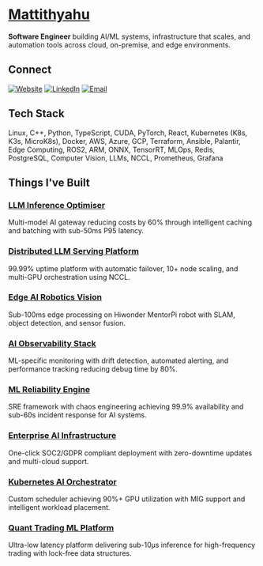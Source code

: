 # [Mattithyahu](https://mattithyahu.com)

**Software Engineer** building AI/ML systems, infrastructure that scales, and automation tools across cloud, on-premise, and edge environments.

## Connect
[![Website](https://img.shields.io/badge/-Portfolio-000000?style=flat&logo=safari&logoColor=white)](https://mattithyahu.com/projects)
[![LinkedIn](https://img.shields.io/badge/-LinkedIn-0077B5?style=flat&logo=linkedin&logoColor=white)](https://linkedin.com/in/mattithyahu)
[![Email](https://img.shields.io/badge/-Email-D14836?style=flat&logo=gmail&logoColor=white)](mailto:hello@mattithyahu.com)

## Tech Stack
Linux, C++, Python, TypeScript, CUDA, PyTorch, React, Kubernetes (K8s, K3s, MicroK8s), Docker, AWS, Azure, GCP, Terraform, Ansible, Palantir, Edge Computing, ROS2, ARM, ONNX, TensorRT, MLOps, Redis, PostgreSQL, Computer Vision, LLMs, NCCL, Prometheus, Grafana

## Things I've Built

### [LLM Inference Optimiser](https://github.com/mattithyahu/llm-inference-optimiser)
Multi-model AI gateway reducing costs by 60% through intelligent caching and batching with sub-50ms P95 latency.

### [Distributed LLM Serving Platform](https://github.com/mattithyahu/distributed-llm-serving-platform)
99.99% uptime platform with automatic failover, 10+ node scaling, and multi-GPU orchestration using NCCL.

### [Edge AI Robotics Vision](https://github.com/mattithyahu/edge-ai-robotics-vision)
Sub-100ms edge processing on Hiwonder MentorPi robot with SLAM, object detection, and sensor fusion.

### [AI Observability Stack](https://github.com/mattithyahu/ai-observability-stack)
ML-specific monitoring with drift detection, automated alerting, and performance tracking reducing debug time by 80%.

### [ML Reliability Engine](https://github.com/mattithyahu/ml-reliability-engine)
SRE framework with chaos engineering achieving 99.9% availability and sub-60s incident response for AI systems.

### [Enterprise AI Infrastructure](https://github.com/mattithyahu/enterprise-ai-infrastructure)
One-click SOC2/GDPR compliant deployment with zero-downtime updates and multi-cloud support.

### [Kubernetes AI Orchestrator](https://github.com/mattithyahu/kubernetes-ai-orchestrator)
Custom scheduler achieving 90%+ GPU utilization with MIG support and intelligent workload placement.

### [Quant Trading ML Platform](https://github.com/mattithyahu/quant-trading-ml-platform)
Ultra-low latency platform delivering sub-10μs inference for high-frequency trading with lock-free data structures.
